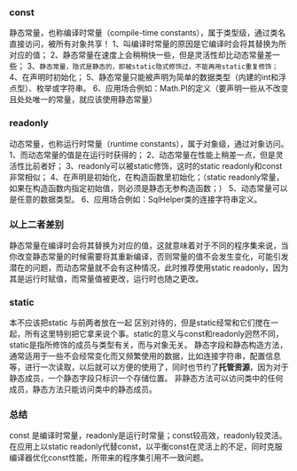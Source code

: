 ### const
静态常量，也称编译时常量（compile-time constants），属于类型级，通过类名直接访问，被所有对象共享！
1、叫编译时常量的原因是它编译时会将其替换为所对应的值；
2、静态常量在速度上会稍稍快一些，但是灵活性却比动态常量差一些；
3、``静态常量，隐式是静态的，即被static隐式修饰过，不能再用static重复修饰；``
4、在声明时初始化；
5、静态常量只能被声明为简单的数据类型（内建的int和浮点型）、枚举或字符串。
6、应用场合例如：Math.PI的定义（要声明一些从不改变且处处唯一的常量，就应该使用静态常量）

### readonly
动态常量，也称运行时常量（runtime constants），属于对象级，通过对象访问。
1、而动态常量的值是在运行时获得的；
2、动态常量在性能上稍差一点，但是灵活性比前者好；
3、readonly可以被static修饰，这时的static readonly和const非常相似；
4、在声明是初始化，在构造函数里初始化；（static readonly常量，如果在构造函数内指定初始值，则必须是静态无参构造函数；）
5、动态常量可以是任意的数据类型。
6、应用场合例如：SqlHelper类的连接字符串定义。

### 以上二者差别
静态常量在编译时会将其替换为对应的值，这就意味着对于不同的程序集来说，当你改变静态常量的时候需要将其重新编译，否则常量的值不会发生变化，可能引发潜在的问题，而动态常量就不会有这种情况，此时推荐使用static readonly，因为其是运行时赋值，而常量值被更改，运行时也随之更改。

### static
本不应该把static 与前两者放在一起 区别对待的，但是static经常和它们搅在一起，所有这里特别把它拿来说个事。static的意义与const和readonly迥然不同，static是指所修饰的成员与类型有关，而与对象无关。
静态字段和静态构造方法，通常适用于一些不会经常变化而又频繁使用的数据，比如连接字符串，配置信息等，进行一次读取，以后就可以方便的使用了，同时也节约了**托管资源**，因为对于静态成员，一个静态字段只标识一个存储位置。
非静态方法可以访问类中的任何成员，静态方法只能访问类中的静态成员。

### 总结
const 是编译时常量，readonly是运行时常量；const较高效，readonly较灵活。在应用上以static readonly代替const，以平衡const在灵活上的不足，同时克服编译器优化const性能，所带来的程序集引用不一致问题。